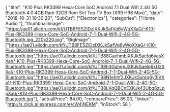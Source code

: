 {
	"title": "K10 Plus RK3399 Hexa-Core SoC Android 7.1 Dual Wifi 2.4G 5G Bluetooth 4.0 4GB Ram 32GB Rom Set Top TV Box (X99 H96 Max)",
	"date": "2018-10-31 10:30:20",
	"SubCat": ["Electronics"],
	"categories": ["Home Audio "],
	"thumbnailImage": "https://ae01.alicdn.com/kf/UTB8FESZiDzIXKJkSafVq6yWgXXaG/-K10-Plus-RK3399-Hexa-Core-SoC-Android-7-1-Dual-Wifi-2-4G-5G-Bluetooth.jpg_220x220.jpg",
	"BigImage": ["https://ae01.alicdn.com/kf/UTB8FESZiDzIXKJkSafVq6yWgXXaG/-K10-Plus-RK3399-Hexa-Core-SoC-Android-7-1-Dual-Wifi-2-4G-5G-Bluetooth.jpg","https://ae01.alicdn.com/kf/UTB88GaehmbIXKJkSaefq6yasXXah/-K10-Plus-RK3399-Hexa-Core-SoC-Android-7-1-Dual-Wifi-2-4G-5G-Bluetooth.jpg","https://ae01.alicdn.com/kf/UTB8h3GahgnJXKJkSaelq6xUzXXaI/-K10-Plus-RK3399-Hexa-Core-SoC-Android-7-1-Dual-Wifi-2-4G-5G-Bluetooth.jpg","https://ae01.alicdn.com/kf/UTB8N1ehhf2JXKJkSanrq6y3lVXa1/-K10-Plus-RK3399-Hexa-Core-SoC-Android-7-1-Dual-Wifi-2-4G-5G-Bluetooth.jpg","https://ae01.alicdn.com/kf/UTB8LKqQBCnEXKJk43Ubq6zLppXa6/-K10-Plus-RK3399-Hexa-Core-SoC-Android-7-1-Dual-Wifi-2-4G-5G-Bluetooth.jpg"],
	"actualPrice": 84.00,
	"comparePrice": 85.00,
	"linkurl": "http://s.click.aliexpress.com/e/cW4jNEKM",
	"inStock": 58
}
